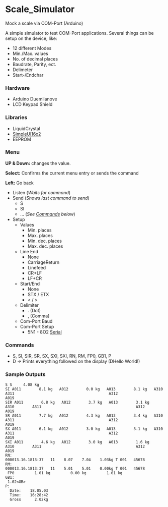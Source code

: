 # Scale_Simulator
Mock a scale via COM-Port (Arduino)

A simple simulator to test COM-Port applications.
Several things can be setup on the device, like:
* 12 different Modes
* Min./Max. values
* No. of decimal places
* Baudrate, Parity, ect.
* Delimeter
* Start-/Endchar

### Hardware
* Arduino Duemilanove
* LCD Keypad Shield

### Libraries
* LiquidCrystal
* [SimpleUI16x2](https://github.com/dserv01/SimpleUI16x2)
* EEPROM

### Menu
**UP & Down:** changes the value.

**Select:** Confirms the current menu entry or sends the command

**Left:** Go back

* Listen (*Waits for command*)
* Send (*Shows last command to send*)
  * S
  * SI
  * ... (*See [Commands](https://github.com/HerrRiebmann/Scale_Simulator/blob/master/README.md#commands) below*)
* Setup
  * Values
    * Min. places
    * Max. places
    * Min. dec. places
    * Max. dec. places
  * Line End
    * None
    * CarriageReturn
    * Linefeed
    * CR+LF
    * LF+CR
  * Start/End
    * None
    * STX / ETX
    * < / > 
  * Delimiter
    * . (Dot)
    * , (Comma)
  * Com-Port Baud   
  * Com-Port Setup
    * 5N1 - 8O2 [Serial](https://www.arduino.cc/en/Serial/Begin)

### Commands
* S, SI, SIR, SR, SX, SXI, SXI, RN, RM, FP0, GB1, P
* D -> Prints everything followed on the display (DHello World!)

### Sample Outputs
```
S S     4.08 kg
SI A011        8.1 kg   A012        0.0 kg   A013        8.1 kg   A310        A311                                          A312                 A019
SIR A011        6.8 kg   A012        3.7 kg   A013        3.1 kg   A310        A311                                          A312                 A019
SR A011        7.7 kg   A012        4.3 kg   A013        3.4 kg   A310        A311                                          A312                 A019
SX A011        6.1 kg   A012        3.0 kg   A013        3.1 kg   A310        A311                                          A312                 A019
SXI A011        4.6 kg   A012        3.0 kg   A013        1.6 kg   A310        A311                                          A312                 A019
RN:
000013.16.1813:37   11    8.07    7.04    1.03kg T 001   45678
RM:
000013.16.1813:37   11    5.01    5.01    0.00kg T 001   45678
 FP0         1.01 kg         0.00 kg         1.01 kg
GB1:
 1.02<GB>
P:
  Date:    18.05.03
  Time:    16:28:42
  Gross      2.02kg
```
